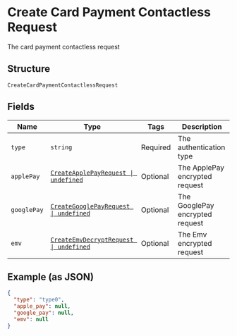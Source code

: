 
# Create Card Payment Contactless Request

The card payment contactless request

## Structure

`CreateCardPaymentContactlessRequest`

## Fields

| Name | Type | Tags | Description |
|  --- | --- | --- | --- |
| `type` | `string` | Required | The authentication type |
| `applePay` | [`CreateApplePayRequest \| undefined`](../../doc/models/create-apple-pay-request.md) | Optional | The ApplePay encrypted request |
| `googlePay` | [`CreateGooglePayRequest \| undefined`](../../doc/models/create-google-pay-request.md) | Optional | The GooglePay encrypted request |
| `emv` | [`CreateEmvDecryptRequest \| undefined`](../../doc/models/create-emv-decrypt-request.md) | Optional | The Emv encrypted request |

## Example (as JSON)

```json
{
  "type": "type0",
  "apple_pay": null,
  "google_pay": null,
  "emv": null
}
```

